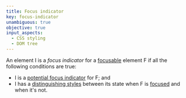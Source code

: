 ```yaml
---
title: Focus indicator
key: focus-indicator
unambiguous: true
objective: true
input_aspects:
  - CSS styling
  - DOM tree
---
```


An element I is a _focus indicator_ for a [focusable][] element F if all the following conditions are true:

- I is a [potential focus indicator][] for F; and
- I has a [distinguishing styles][] between its state when F is [focused][] and when it's not.

[focusable]: #focusable 'Definition of focusable'
[focused]: #focused 'Definition of Focused'
[potential focus indicator]: #potential-focus-indicator 'Definition of Potential focus indicator'
[distinguishing styles]: #distinguishing-styles 'Definition of Distinguishing styles'

